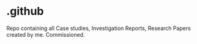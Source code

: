 # .github
Repo containing all Case studies, Investigation Reports, Research Papers created by me. Commissioned.
